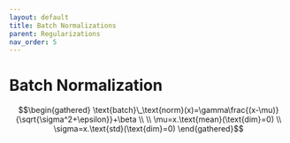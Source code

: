 ```yaml
---
layout: default
title: Batch Normalizations
parent: Regularizations
nav_order: 5
---
```


# Batch Normalization

$$\begin{gathered}
\text{batch}\_\text{norm}(x)=\gamma\frac{(x-\mu)}{\sqrt{\sigma^2+\epsilon}}+\beta \\
\\
\mu=x.\text{mean}(\text{dim}=0) \\
\sigma=x.\text{std}(\text{dim}=0)
\end{gathered}$$
